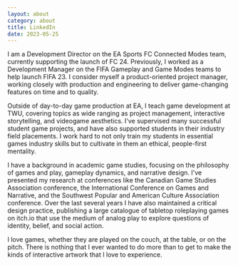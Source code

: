 ```yaml
---
layout: about
category: about
title: LinkedIn
date: 2023-05-25
---
```


I am a Development Director on the EA Sports FC Connected Modes team, currently supporting the launch of FC 24. Previously, I worked as a Development Manager on the FIFA Gameplay and Game Modes teams to help launch FIFA 23. I consider myself a product-oriented project manager, working closely with production and engineering to deliver game-changing features on time and to quality.

Outside of day-to-day game production at EA, I teach game development at TWU, covering topics as wide ranging as project management, interactive storytelling, and videogame aesthetics. I've supervised many successful student game projects, and have also supported students in their industry field placements. I work hard to not only train my students in essential games industry skills but to cultivate in them an ethical, people-first mentality.

I have a background in academic game studies, focusing on the philosophy of games and play, gameplay dynamics, and narrative design. I've presented my research at conferences like the Canadian Game Studies Association conference, the International Conference on Games and Narrative, and the Southwest Popular and American Culture Association conference. Over the last several years I have also maintained a critical design practice, publishing a large catalogue of tabletop roleplaying games on itch.io that use the medium of analog play to explore questions of identity, belief, and social action.

I love games, whether they are played on the couch, at the table, or on the pitch. There is nothing that I ever wanted to do more than to get to make the kinds of interactive artwork that I love to experience.
